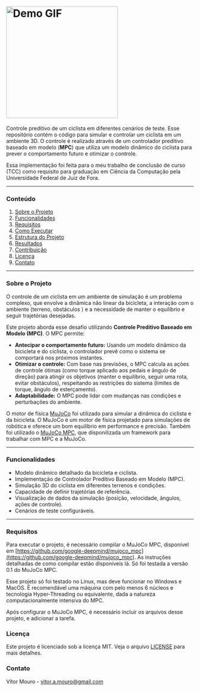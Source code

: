 <h1>
    <a href="docs/demo.gif"><img
        src="docs/demo.gif"
        alt="Demo GIF" width="300"></a>
</h1>

Controle preditivo de um ciclista em diferentes cenários de teste. Esse
repositório contém o código para simular e controlar um ciclista em um ambiente
3D. O controle é realizado através de um controlador preditivo baseado em
modelo (**MPC**) que utiliza um modelo dinâmico do ciclista para prever o
comportamento futuro e otimizar o controle.

Essa implementação foi feita para o meu trabalho de conclusão de curso (TCC)
como requisito para graduação em Ciência da Computação pela Universidade
Federal de Juiz de Fora.

---

### Conteúdo

1.  [Sobre o Projeto](#sobre-o-projeto)
2.  [Funcionalidades](#funcionalidades)
3.  [Requisitos](#requisitos)
4.  [Como Executar](#como-executar)
5.  [Estrutura do Projeto](#estrutura-do-projeto)
6.  [Resultados](#resultados)
7.  [Contribuição](#contribuição)
8.  [Licença](#licença)
9.  [Contato](#contato)

---

### Sobre o Projeto

O controle de um ciclista em um ambiente de simulação é um problema complexo,
que envolve a dinâmica não linear da bicicleta, a interação com o ambiente
(terreno, obstáculos ) e a necessidade de manter o equilíbrio e seguir
trajetórias desejadas.

Este projeto aborda esse desafio utilizando **Controle Preditivo Baseado em
Modelo (MPC)**. O MPC permite:

* **Antecipar o comportamento futuro:** Usando um modelo dinâmico da bicicleta
e do ciclista, o controlador prevê como o sistema se comportará nos próximos
instantes.
* **Otimizar o controle:** Com base nas previsões, o MPC calcula as ações de
controle ótimas (como torque aplicado aos pedais e ângulo de direção) para
atingir os objetivos (manter o equilíbrio, seguir uma rota, evitar obstáculos),
respeitando as restrições do sistema (limites de torque, ângulo de
esterçamento).
* **Adaptabilidade:** O MPC pode lidar com mudanças nas condições e
perturbações do ambiente.

O motor de física [MuJoCo](https://github.com/google-deepmind/mujoco) foi
utilizado para simular a dinâmica do ciclista e da bicicleta. O MuJoCo é um
motor de física projetado para simulações de robótica e oferece um bom
equilíbrio em performance e precisão. Também foi utilizado o [MuJoCo
MPC](https://github.com/google-deepmind/mujoco_mpc), que disponilizada um
framework para trabalhar com MPC e a MuJoCo.

---

### Funcionalidades

* Modelo dinâmico detalhado da bicicleta e ciclista.
* Implementação de Controlador Preditivo Baseado em Modelo (MPC).
* Simulação 3D do ciclista em diferentes terrenos e condições.
* Capacidade de definir trajetórias de referência.
* Visualização de dados da simulação (posição, velocidade, ângulos, ações de controle).
* Cenários de teste configuráveis.

---

### Requisitos

Para executar o projeto, é necessário compilar o MuJoCo MPC, disponível em
[https://github.com/google-deepmind/mujoco_mpc](https://github.com/google-deepmind/mujoco_mpc).
As instruções detalhadas de como compilar estão disponíveis lá. Só foi testada
a versão 0.1 do MuJoCo MPC.

Esse projeto só foi testado no Linux, mas deve funcionar no Windows e MacOS. É
recomendável uma máquina com pelo menos 6 núcleos e tecnologia Hyper-Threading
ou equivalente, dada a natureza computacionalmente intensiva do MPC.

Após configurar o MuJoCo MPC, é necessário incluir os arquivos desse projeto, e
adicionar a tarefa.

### Licença

Este projeto é licenciado sob a licença MIT. Veja o arquivo [LICENSE](LICENSE)
para mais detalhes.

### Contato

Vítor Mouro - [vitor.a.mouro@gmail.com](mailto:vitor.a.mouro@gmail.com)
